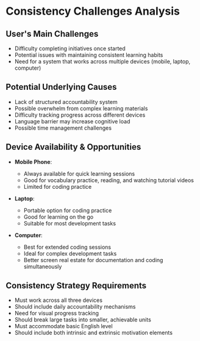 # Consistency Challenges Analysis

## User's Main Challenges
- Difficulty completing initiatives once started
- Potential issues with maintaining consistent learning habits
- Need for a system that works across multiple devices (mobile, laptop, computer)

## Potential Underlying Causes
- Lack of structured accountability system
- Possible overwhelm from complex learning materials
- Difficulty tracking progress across different devices
- Language barrier may increase cognitive load
- Possible time management challenges

## Device Availability & Opportunities
- **Mobile Phone**: 
  - Always available for quick learning sessions
  - Good for vocabulary practice, reading, and watching tutorial videos
  - Limited for coding practice
  
- **Laptop**:
  - Portable option for coding practice
  - Good for learning on the go
  - Suitable for most development tasks
  
- **Computer**:
  - Best for extended coding sessions
  - Ideal for complex development tasks
  - Better screen real estate for documentation and coding simultaneously

## Consistency Strategy Requirements
- Must work across all three devices
- Should include daily accountability mechanisms
- Need for visual progress tracking
- Should break large tasks into smaller, achievable units
- Must accommodate basic English level
- Should include both intrinsic and extrinsic motivation elements

